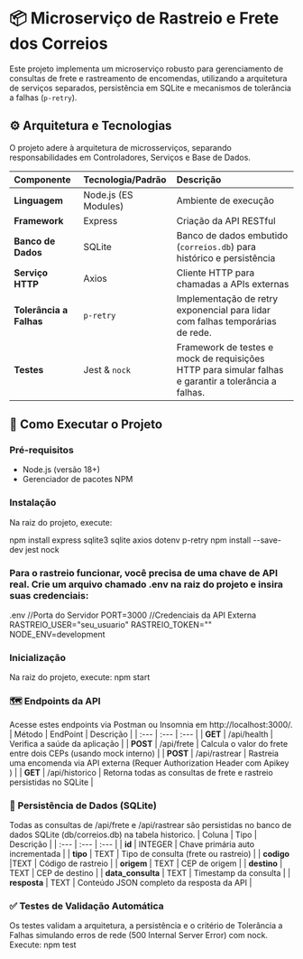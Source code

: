 # 📦 Microserviço de Rastreio e Frete dos Correios

Este projeto implementa um microserviço robusto para gerenciamento de consultas de frete e rastreamento de encomendas, utilizando a arquitetura de serviços separados, persistência em SQLite e mecanismos de tolerância a falhas (`p-retry`).

## ⚙️ Arquitetura e Tecnologias

O projeto adere à arquitetura de microsserviços, separando responsabilidades em Controladores, Serviços e Base de Dados.

| Componente | Tecnologia/Padrão | Descrição |
| :--- | :--- | :--- |
| **Linguagem** | Node.js (ES Modules) | Ambiente de execução |
| **Framework** | Express | Criação da API RESTful |
| **Banco de Dados** | SQLite | Banco de dados embutido (`correios.db`) para histórico e persistência |
| **Serviço HTTP** | Axios | Cliente HTTP para chamadas a APIs externas |
| **Tolerância a Falhas** | `p-retry` | Implementação de retry exponencial para lidar com falhas temporárias de rede. |
| **Testes** | Jest & `nock` | Framework de testes e mock de requisições HTTP para simular falhas e garantir a tolerância a falhas. |

## 🚀 Como Executar o Projeto

### Pré-requisitos

* Node.js (versão 18+)
* Gerenciador de pacotes NPM

### Instalação

Na raiz do projeto, execute:

npm install express sqlite3 sqlite axios dotenv p-retry
npm install --save-dev jest nock

### Para o rastreio funcionar, você precisa de uma chave de API real. Crie um arquivo chamado .env na raiz do projeto e insira suas credenciais:
.env
//Porta do Servidor
PORT=3000
//Credenciais da API Externa
RASTREIO_USER="seu_usuario" 
RASTREIO_TOKEN="<SUA CHAVE API COMPLETA AQUI>" 
NODE_ENV=development

### Inicialização

Na raiz do projeto, execute:
npm start

### 🗺️ Endpoints da API
Acesse estes endpoints via Postman ou Insomnia em http://localhost:3000/.
| Método | EndPoint | Descrição |
| :--- | :--- | :--- |
| **GET** | /api/health | Verifica a saúde da aplicação |
| **POST** | /api/frete | Calcula o valor do frete entre dois CEPs (usando mock interno) |
| **POST** | /api/rastrear | Rastreia uma encomenda via API externa (Requer Authorization Header com Apikey <TOKEN>) |
| **GET** | /api/historico | Retorna todas as consultas de frete e rastreio persistidas no SQLite |

### 💾 Persistência de Dados (SQLite)
Todas as consultas de /api/frete e /api/rastrear são persistidas no banco de dados SQLite (db/correios.db) na tabela historico.
| Coluna | Tipo | Descrição |
| :--- | :--- | :--- |
| **id** | INTEGER | Chave primária auto incrementada |
| **tipo** | TEXT | Tipo de consulta (frete ou rastreio) |
| **codigo** |TEXT | Código de rastreio |
| **origem** | TEXT | CEP de origem |
| **destino** | TEXT | CEP de destino |
| **data_consulta** | TEXT | Timestamp da consulta |
| **resposta** | TEXT | Conteúdo JSON completo da resposta da API |

### ✅ Testes de Validação Automática
Os testes validam a arquitetura, a persistência e o critério de Tolerância a Falhas simulando erros de rede (500 Internal Server Error) com nock.
Execute:
npm test
